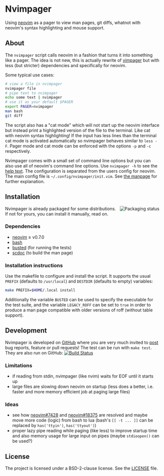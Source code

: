 # Nvimpager

Using [neovim] as a pager to view man pages, git diffs, whatnot with neovim's
syntax highlighting and mouse support.

## About

The `nvimpager` script calls neovim in a fashion that turns it into something
like a pager.  The idea is not new, this is actually rewrite of [vimpager] but
with less (but stricter) dependencies and specifically for neovim.

Some typical use cases:

```sh
# view a file in nvimpager
nvimpager file
# pipe text to nvimpager
echo some text | nvimpager
# use it as your default $PAGER
export PAGER=nvimpager
man bash
git diff
```

The script also has a "cat mode" which will not start up the neovim interface
but instead print a highlighted version of the file to the terminal.  Like cat
with neovim syntax highlighting!  If the input has less lines than the terminal
cat mode is activated automatically so nvimpager behaves similar to `less -F`.
Pager mode and cat mode can be enforced with the options `-p` and `-c`
respectively.

Nvimpager comes with a small set of command line options but you can also use
all of neovim's command line options.  Use `nvimpager -h` to see the [help
text][options].  The configuration is separated from the users config for
neovim.  The main config file is `~/.config/nvimpager/init.vim`.  See [the
manpage][configuration] for further explanation.

## Installation

<a href="https://repology.org/metapackage/nvimpager/versions">
    <img src="https://repology.org/badge/vertical-allrepos/nvimpager.svg"
	 alt="Packaging status" align="right">
</a>

Nvimpager is already packaged for some distributions. If not for yours, you can
install it manually, read on.

### Dependencies

* [neovim] ≥ v0.7.0
* [bash]
* [busted] (for running the tests)
* [scdoc] (to build the man page)

### Installation instructions

Use the makefile to configure and install the script.  It supports the usual
`PREFIX` (defaults to `/usr/local`) and `DESTDIR` (defaults to empty)
variables:

```sh
make PREFIX=$HOME/.local install
```

Additionally the variable `BUSTED` can be used to specify the executable for
the test suite, and the variable `LEGACY_ROFF` can be set to `true` in order
to produce a man page compatible with older versions of roff (without table
support).

## Development

Nvimpager is developed on [GitHub][nvimpager] where you are very much invited
to [post][issues] bug reports, feature or pull requests!  The test can be run
with `make test`.  They are also run on GitHub: [![Build Status]][ghactions]

### Limitations

* if reading from stdin, nvimpager (like nvim) waits for EOF until it starts up
* large files are slowing down neovim on startup (less does a better, i.e.
  faster and more memory efficient job at paging large files)

### Ideas

* see how [neovim#7428](https://github.com/neovim/neovim/issues/7438) and
  [neovim#18375](https://github.com/neovim/neovim/pull/18375) are resolved and
  maybe move more code (logic) from bash to lua (bash's `[[ -t ... ]]` can be
  replaced by `has('ttyin')`, `has('ttyout')`)
* proper lazy pipe reading while paging (like less) to improve startup time and
  also memory usage for large input on pipes (maybe `stdioopen()` can be used?)

## License

The project is licensed under a BSD-2-clause license.  See the
[LICENSE](./LICENSE) file.

[nvimpager]: https://github.com/lucc/nvimpager
[issues]: https://github.com/lucc/nvimpager/issues
[options]: ./nvimpager.md#command-line-options
[configuration]: ./nvimpager.md#configuration
[neovim]: https://github.com/neovim/neovim
[vimpager]: https://github.com/rkitover/vimpager
[bash]: https://www.gnu.org/software/bash/bash.html
[busted]: https://olivinelabs.com/busted/
[scdoc]: https://git.sr.ht/~sircmpwn/scdoc
[Build Status]: https://github.com/lucc/nvimpager/actions/workflows/blank.yml/badge.svg
[ghactions]: https://github.com/lucc/nvimpager/actions
